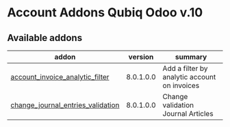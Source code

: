 Account Addons Qubiq Odoo v.10
==============================

[//]: # (addons)

Available addons
----------------
addon | version | summary
--- | --- | ---
[account_invoice_analytic_filter](account_invoice_analytic_filter/) | 8.0.1.0.0 | Add a filter by analytic account on invoices
[change_journal_entries_validation](change_journal_entries_validation/) | 8.0.1.0.0 | Change validation Journal Articles


[//]: # (end addons)